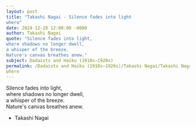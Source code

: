 ```yaml
---
layout: post
title: "Takashi Nagai - Silence fades into light  
where"
date: 2024-12-28 12:00:00 -0000
author: Takashi Nagai
quote: "Silence fades into light,  
where shadows no longer dwell,  
a whisper of the breeze.  
Nature's canvas breathes anew."
subject: Dadaists and Haiku (1910s–1920s)
permalink: /Dadaists and Haiku (1910s–1920s)/Takashi Nagai/Takashi Nagai - Silence fades into light  
where
---
```


Silence fades into light,  
where shadows no longer dwell,  
a whisper of the breeze.  
Nature's canvas breathes anew.

- Takashi Nagai
